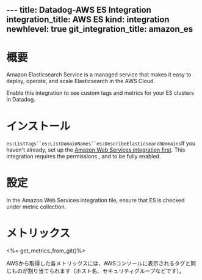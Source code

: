 --- title: Datadog-AWS ES Integration integration_title: AWS ES kind: integration newhlevel: true
git_integration_title: amazon_es
---
# 概要

Amazon Elasticsearch Service is a managed service that makes it easy to deploy, operate, and scale Elasticsearch in the AWS Cloud.

Enable this integration to see custom tags and metrics for your ES clusters in Datadog.

# インストール

`es:ListTags``es:ListDomainNames``es:DescribeElasticsearchDomains`If you haven't already, set up the [Amazon Web Services integration first](/integrations/aws). This integration requires the permissions ,  and  to be fully enabled.

# 設定

In the Amazon Web Services integration tile, ensure that ES is checked under metric collection.

# メトリックス

<%= get_metrics_from_git()%>

AWSから取得した各メトリックスには、AWSコンソールに表示されるタグと同じものが割り当てられます（ホスト名、セキュリティグループなどです）。

